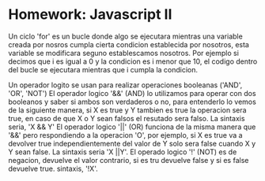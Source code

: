 # Homework: Javascript II

Un ciclo 'for' es un bucle donde algo se ejecutara mientras una variable creada por nosros 
cumpla cierta condicion establecida por nosotros, esta variable se modificara seguno establescamos nosotros.
Por ejemplo si decimos que i es igual a 0 y la condicion es i menor que 10, el codigo dentro del bucle se ejecutara mientras
que i cumpla la condicion.

Un operador logito se usan para realizar operaciones booleanas ('AND', 'OR', 'NOT')
El operador logico '&&' (AND) lo utilizamos para operar con dos booleanos y saber si ambos son verdaderos o no, 
para entenderlo lo vemos de la siguiente manera, si X es true y Y tambien es true la operacion sera true, 
en caso de que X o Y sean falsos el resutado sera falso. La sintaxis seria, 'X && Y'
El operador logico '||' (OR) funciona de la misma manera que '&&' pero respondiendo a la operacion 'O', por ejemplo, 
si X es true va a devolver true independientemente del valor de Y solo sera false cuando X y Y sean false. La sintaxis 
seria 'X ||Y'.
El operado logico '!' (NOT) es de negacion, devuelve el valor contrario, si es tru devuelve false y si es false devuelve true.
sintaxis, '!X'.

